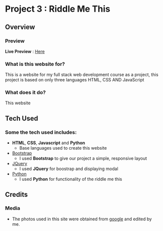 # Project 3 : Riddle Me This
 
## Overview
 
### Preview

**Live Preview** : [Here](http://project-3-riddle-jason.herokuapp.com/)
### What is this website for?
 
This is a website for my full stack web development course as a project, this project is based on only three languages HTML, CSS AND JavaScript 
 
### What does it do?
 
This website 

## Tech Used

### Some the tech used includes:
- **HTML**, **CSS**, **Javascript** and **Python**
  - Base languages used to create this website
- [Bootstrap](http://getbootstrap.com/)
    - I used **Bootstrap** to give our project a simple, responsive layout
- [JQuery](https://jquery.com)
    - I used **JQuery** for boostrap and displaying modal
- [Python](https://www.python.org/)
    - I used **Python** for functionality of the riddle me this
## Credits

### Media
- The photos used in this site were obtained from [google](https://google.com) and edited by me.
